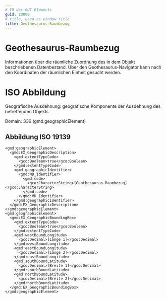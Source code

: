 ```yaml
---
# ID des GUI Elements
guid: 10006
# title, used as window title
title: Geothesaurus-Raumbezug
---
```


# Geothesaurus-Raumbezug

Informationen über die räumliche Zuordnung des in dem Objekt beschriebenen Datenbestand. Über den Geothesaurus-Navigator kann nach den Koordinaten der räumlichen Einheit gesucht werden.

# ISO Abbildung

Geografische Ausdehnung: geografische Komponente der Ausdehnung des betreffenden Objekts

Domain: 336 (gmd:geographicElement)

## Abbildung ISO 19139

```
<gmd:geographicElement>
  <gmd:EX_GeographicDescription>
    <gmd:extentTypeCode>
      <gco:Boolean>true</gco:Boolean>
    </gmd:extentTypeCode>
    <gmd:geographicIdentifier>
      <gmd:MD_Identifier>
        <gmd:code>
          <gco:CharacterString>[Geothesaurus-Raumbezug]</gco:CharacterString>
        </gmd:code>
      </gmd:MD_Identifier>
    </gmd:geographicIdentifier>
  </gmd:EX_GeographicDescription>
</gmd:geographicElement>
<gmd:geographicElement>
  <gmd:EX_GeographicBoundingBox>
    <gmd:extentTypeCode>
      <gco:Boolean>true</gco:Boolean>
    </gmd:extentTypeCode>
    <gmd:westBoundLongitude>
      <gco:Decimal>[Länge 1]</gco:Decimal>
    </gmd:westBoundLongitude>
    <gmd:eastBoundLongitude>
      <gco:Decimal>[Länge 2]</gco:Decimal>
    </gmd:eastBoundLongitude>
    <gmd:southBoundLatitude>
      <gco:Decimal>[Breite 1]</gco:Decimal>
    </gmd:southBoundLatitude>
    <gmd:northBoundLatitude>
      <gco:Decimal>[Breite 2]</gco:Decimal>
    </gmd:northBoundLatitude>
  </gmd:EX_GeographicBoundingBox>
</gmd:geographicElement>
```